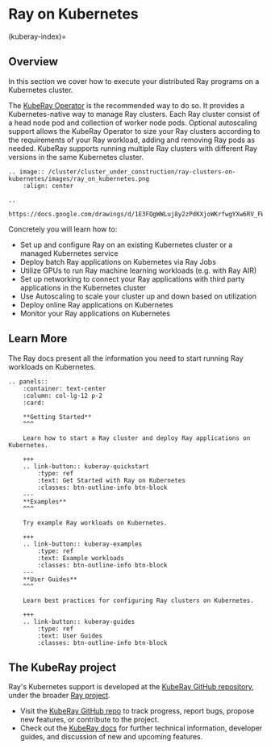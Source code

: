# Ray on Kubernetes
(kuberay-index)=
## Overview

In this section we cover how to execute your distributed Ray programs on a Kubernetes cluster.

The [KubeRay Operator](https://ray-project.github.io/kuberay/components/operator/) is the recommended way to do so. It provides a Kubernetes-native way to manage Ray clusters. Each Ray cluster consist of
a head node pod and collection of worker node pods. Optional autoscaling support allows the KubeRay
Operator to size your Ray clusters according to the requirements of your Ray workload, adding
and removing Ray pods as needed. KubeRay supports running multiple Ray clusters with different
Ray versions in the same Kubernetes cluster.

```{eval-rst}
.. image:: /cluster/cluster_under_construction/ray-clusters-on-kubernetes/images/ray_on_kubernetes.png
    :align: center

..
  https://docs.google.com/drawings/d/1E3FQgWWLuj8y2zPdKXjoWKrfwgYXw6RV_FWRwK8dVlg/edit
```


Concretely you will learn how to:

- Set up and configure Ray on an existing Kubernetes cluster or a managed Kubernetes service
- Deploy batch Ray applications on Kubernetes via Ray Jobs
- Utilize GPUs to run Ray machine learning workloads (e.g. with Ray AIR)
- Set up networking to connect your Ray applications with third party applications in the Kubernetes cluster
- Use Autoscaling to scale your cluster up and down based on utilization
- Deploy online Ray applications on Kubernetes
- Monitor your Ray applications on Kubernetes

## Learn More

The Ray docs present all the information you need to start running Ray workloads on Kubernetes.

```{eval-rst}
.. panels::
    :container: text-center
    :column: col-lg-12 p-2
    :card:

    **Getting Started**
    ^^^

    Learn how to start a Ray cluster and deploy Ray applications on Kubernetes.

    +++
    .. link-button:: kuberay-quickstart
        :type: ref
        :text: Get Started with Ray on Kubernetes
        :classes: btn-outline-info btn-block
    ---
    **Examples**
    ^^^

    Try example Ray workloads on Kubernetes.

    +++
    .. link-button:: kuberay-examples
        :type: ref
        :text: Example workloads
        :classes: btn-outline-info btn-block
    ---
    **User Guides**
    ^^^

    Learn best practices for configuring Ray clusters on Kubernetes.

    +++
    .. link-button:: kuberay-guides
        :type: ref
        :text: User Guides
        :classes: btn-outline-info btn-block
```
## The KubeRay project

Ray's Kubernetes support is developed at the [KubeRay GitHub repository](https://github.com/ray-project/kuberay), under the broader [Ray project](https://github.com/ray-project/).

- Visit the [KubeRay GitHub repo](https://github.com/ray-project/kuberay) to track progress, report bugs, propose new features, or contribute to
the project.
- Check out the [KubeRay docs](https://ray-project.github.io/kuberay/) for further technical information, developer guides,
and discussion of new and upcoming features.
